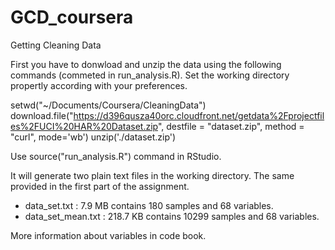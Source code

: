 # GCD_coursera
Getting Cleaning Data

First you have to donwload and unzip the data using the following commands (commeted in run_analysis.R). 
Set the working directory propertly according with your preferences. 

setwd("~/Documents/Coursera/CleaningData")
download.file("https://d396qusza40orc.cloudfront.net/getdata%2Fprojectfiles%2FUCI%20HAR%20Dataset.zip", destfile = "dataset.zip", method = "curl", mode='wb')
unzip('./dataset.zip')

Use source("run_analysis.R") command in RStudio.

It will generate two plain text files in the working directory. The same provided in the first part of the assignment. 

* data_set.txt      : 7.9 MB contains 180 samples and 68 variables.
* data_set_mean.txt : 218.7 KB contains 10299 samples and 68 variables. 

More information about variables in code book. 
